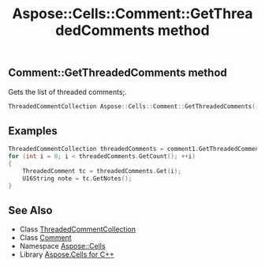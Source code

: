 ﻿---
title: Aspose::Cells::Comment::GetThreadedComments method
linktitle: GetThreadedComments
second_title: Aspose.Cells for C++ API Reference
description: 'Aspose::Cells::Comment::GetThreadedComments method. Gets the list of threaded comments; in C++.'
type: docs
weight: 1200
url: /cpp/aspose.cells/comment/getthreadedcomments/
---
## Comment::GetThreadedComments method


Gets the list of threaded comments;.

```cpp
ThreadedCommentCollection Aspose::Cells::Comment::GetThreadedComments()
```


## Examples


```cpp
ThreadedCommentCollection threadedComments = comment1.GetThreadedComments();
for (int i = 0; i < threadedComments.GetCount(); ++i)
{
    ThreadedComment tc = threadedComments.Get(i);
    U16String note = tc.GetNotes();
}
```

## See Also

* Class [ThreadedCommentCollection](../../threadedcommentcollection/)
* Class [Comment](../)
* Namespace [Aspose::Cells](../../)
* Library [Aspose.Cells for C++](../../../)
